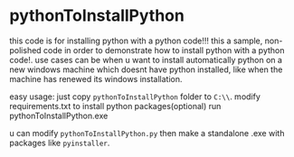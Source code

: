 # pythonToInstallPython
this code is for installing python with a python code!!!
this a sample, non-polished code in order to demonstrate how to install python with a python code!.
use cases can be when u want to install automatically python on a new windows machine which doesnt have python installed, like when the machine has renewed its windows installation.

easy usage:
	just copy `pythonToInstallPython` folder to `C:\\`.
	modify requirements.txt to install python packages(optional)
	run pythonToInstallPython.exe
	
u can modify `pythonToInstallPython.py` then make a standalone .exe with packages like `pyinstaller`.